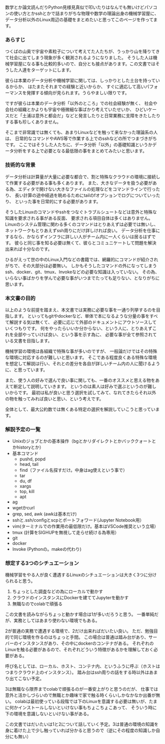 数学とか論文読んだりPython見様見真似で叩いたりはなんでも無いけどパソコンの使い方とかsshとかで詰まりがちな物理や数学の理論出身の機械学習屋に、データ分析以外のLinux周辺の基礎をまとめたいと思ってこのページを作ってます。

### あらすじ

つくばの山奥で宇宙や素粒子について考えてた人たちが、うっかり山を降りてきて社会に出てしまう現象が多く観測されるようになりました。
そうした人は機械学習屋になる事も比較的多いので、自分とも接点があります。この文書ではそうした人達をターゲットにします。

彼らは本業のデータ分析や機械学習に関しては、しっかりとした土台を持っているからか、
はたまたそれまでの経験と近いからか、
すぐに適応して高いパフォーマンスを発揮する傾向が見られます。うらやましい限りです。

ですが彼らは本業のデータ分析「以外のところ」での社会経験が無く、
社会や会社の組織とかよりも宇宙や極微細な事ばかり考えていたせいか、
ひどいケースだと「土浦は意外と都会だ」などと発言したりと日常業務に支障をきたしたりする事も珍しくありません。

そこまで非常識では無くても、あまりLinuxなどを触って来なかった理論系の人は、
日常的なコマンドやAWS等で作業する上でのsshなどの所でつまづきがちです。
ここではそうした人たちに、データ分析「以外」の基礎知識というかデータ分析をする上で必要となる最低限の事をまとめてみたいと思います。

### 技術的な背景

データ分析は計算量が大量に必要な都合で、割と特殊なクラウドの環境に接続して作業する必要がある事も多くあります。
また、大きなデータを扱う必要がある為、エディタで開けない大きなファイルの処理などをコマンドラインで行ったり、
長い計算の途中経過を眺めるためにtailのfオプションでログについていったり、
といった事を日常的にする必要があります。

そうしたLinuxのコマンドやsshをつなぐトラブルシュートなどは意外と特殊な知識を要求される事がある反面、
要求される項目自体は多くはありません。
Linuxのシステム管理に関わる多くのコマンドはとりあえずは必要では無いし、
ネットワークもとりあえずssh周りにだけ詳しければ良い。
データ分析を仕事にするなら、かならずインフラに詳しい人がチーム内に一人くらいは居るはずです。
彼らと同じ事を知る必要は無くて、彼らとコミュニケートして問題を解決出来れば十分なのです。

ひるがえって世の中のLinux入門などの書籍では、網羅的にコマンドが紹介されがちで、その大部分は必要無い。
しかもそうしたコマンドの外になってしまうssh、docker、git、tmux、Invokeなどの必要な知識は入っていない。
その為、いらない事ばかりを学んで必要な事がいつまでたっても足りない、となりがちに思います。

### 本文書の目的

以上のような前提を踏まえ、本文書では実務に必要な事を一通り列挙するのを目指します。
といってもgitやdockerなど、単体で本になるような分量の事をすべて解説する気は無くて、
必要に応じて外部のドキュメントにアウトソースしていくつもりです。
何をやったらいいか分からない、という人に、とりあえずこれを全部やっていけば良い、という事を示す為に、
必要な事が全て参照されている文書を目指します。

機械学習の環境は各組織で特殊な事が多いのですが、
一般論だけではその特殊な環境に対応するのが難しいと思います。
そこである程度良くある特殊な環境を想定して解説は行い、それとの差分を各自が詳しいチーム内の人に聞けるように、と思っています。

また、使う人の好みで選んで良い事に関しても、一番のオススメと思える物をあえて断定して説明していきます。
というのは素人は好みで選ぶというのが難しいからです。
最初は私が良いと思う選択を試してみて、なれてきたらそれ以外の物を触ってみれば良いと思い、という考えです。

全体として、最大公約数では無くある特定の選択を解説していこうと思っています。

### 解説予定の一覧

- Unixのジョブとかの基本操作（bgとかリダイレクトとかバッククォートとかhistoryとか）
- 基本コマンド
  - pushd, popd
  - head, tail
  - find（ファイル名探すだけ。中身はag使えという事で）
  - tar
  - du, df
  - xargs
  - top, kill
  - apt
- ag
- wgetかcurl
- grep, sed, awk (awkは基本だけ)
- sshと.ssh/configとscpとポートフォワード(Jupyter Notebook用）
- vim(ターミナルでの作業用の最低限だけ。基本はVSCode推奨という立場）
- tmux (計算をSIGHUPを無視して走らせ続ける為専用）
- git
- docker
- Invoke (Pythonの。makeの代わり)

### 想定する3つのシチュエーション

機械学習をやる人が良く遭遇するLinuxのシチュエーションは大きく3つに分けられると思う。

1. ちょっとした調査などの為にローカルで動かす
2. クラウドのインスタンスにDockerを建ててJupyterを動かす
3. 無職なのでcolabで頑張る

この文書を読みながらちょっと動かす場合は1が多いだろうと思う。
一番単純だが、実務としてはあまり使わない環境でもある。

2が普通の実務で遭遇する環境で、2だけ出来ればだいたい良い。
ただ、勉強目的で同じ環境を作るのはちょっと手間。
この場合は普通は踏み台があり、サーバーのインスタンスがあり、その中にdockerのコンテナがある。
それぞれのLinuxを触る必要があるので、それぞれどういう特徴があるかを理解しておく必要がある。

呼び名としては、ローカル、ホスト、コンテナ内、というふうに呼ぶ（ホストはつまりクラウド上のインスタンス）。
踏み台はssh周りの話をする時以外はあまり出てこない予定。

3は無職なら限界までcolabで頑張るのが一番安上がりと思うのだが、
仕事では意外と活かしづらいので無職とか趣味で家で触る時くらいしかなかなか出番が無い。
colabは最初使っている段階では下のLinuxを意識する必要は無いが、たまに何かインストールしないといけない事もちょこちょこあって、
そういう時に下の環境を意識しないといけない事がある。

この文書ではだいたいは1と2について話していく予定。3は普通の環境の知識を身に着けた上で少し触っていれば分かると思うので（逆にその程度の知識しか自分にも無い）